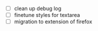 - [ ] clean up debug log
- [ ] finetune styles for textarea
- [ ] migration to extension of firefox
